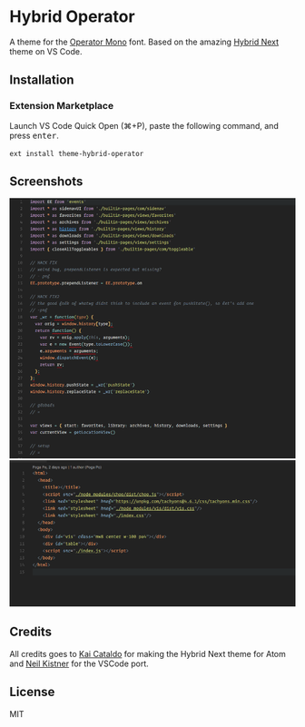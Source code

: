 # Hybrid Operator

A theme for the [Operator Mono](https://www.typography.com/fonts/operator/overview/) font. Based on the amazing [Hybrid Next](https://github.com/kaicataldo/hybrid-next-syntax) theme on VS Code.

## Installation

### Extension Marketplace

Launch VS Code Quick Open (⌘+P), paste the following command, and press <kbd>enter</kbd>.

`ext install theme-hybrid-operator`

## Screenshots

![JS](.github/media/js.png)
![HTML](.github/media/html.png)

## Credits

All credits goes to [Kai Cataldo](//github.com/kaicataldo) for making the Hybrid Next theme for Atom and [Neil Kistner](github.com/wyze/) for the VSCode port.

## License

MIT
